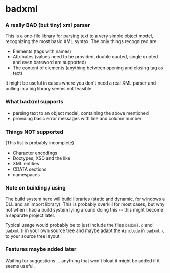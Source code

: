 #   badxml
### A really BAD (but tiny) xml parser

This is a one-file library for parsing text to a very simple object model,
recognizing the most basic XML syntax. The only things recognized are:

  - Elements (tags with names)
  - Attributes (values need to be provided, double quoted, single quoted and
    even bareword are supported)
  - The content of elements (anything between opening and closing tag as text)

It might be useful in cases where you don't need a real XML parser and pulling
in a big library seems not feasible.

### What badxml supports

  - parsing text to an object model, containing the above mentioned
  - providing basic error messages with line and column number

### Things NOT supported
(This list is probably incomplete)

  - Character encodings
  - Doctypes, XSD and the like
  - XML entities
  - CDATA sections
  - namespaces

### Note on building / using

The build system here will build libraries (static and dynamic, for windows a
DLL and an import library). This is probably overkill for most cases, but why
not when I had a build system lying around doing this -- this might become a
separate project later.

Typical usage would probably be to just include the files `badxml.c` and
`badxml.h` in your own source tree and maybe adapt the `#include` in
`badxml.c` to your source tree layout.

### Features maybe added later

Waiting for suggestions ... anything that won't bloat it might be added if it
seems useful.

